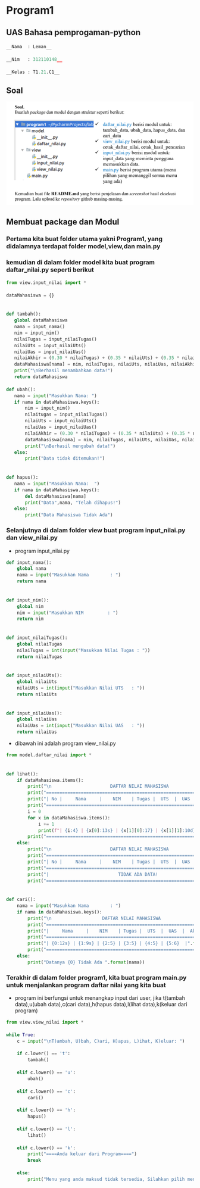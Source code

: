 # Program1

## UAS Bahasa pemprogaman-python
```py
__Nama  : Leman__

__Nim   : 312110148__

__Kelas : T1.21.C1__
```
 ## Soal
 ![Gambar1](ss/soal.png)

 ## Membuat package dan Modul
 ### Pertama kita buat folder utama yakni Program1, yang didalamnya terdapat folder model,view,dan main.py
 ### kemudian di dalam folder model kita buat program daftar_nilai.py seperti berikut
 ```py
 from view.input_nilai import *

dataMahasiswa = {}


def tambah():
    global dataMahasiswa
    nama = input_nama()
    nim = input_nim()
    nilaiTugas = input_nilaiTugas()
    nilaiUts = input_nilaiUts()
    nilaiUas = input_nilaiUas()
    nilaiAkhir = (0.30 * nilaiTugas) + (0.35 * nilaiUts) + (0.35 * nilaiUas)
    dataMahasiswa[nama] = nim, nilaiTugas, nilaiUts, nilaiUas, nilaiAkhir
    print("\nBerhasil menambahkan data!")
    return dataMahasiswa

def ubah():
    nama = input("Masukkan Nama: ")
    if nama in dataMahasiswa.keys():
        nim = input_nim()
        nilaitugas = input_nilaiTugas()
        nilaiUts = input_nilaiUts()
        nilaiUas = input_nilaiUas()
        nilaiAkhir = (0.30 * nilaiTugas) + (0.35 * nilaiUts) + (0.35 * nilaiUas)
        dataMahasiswa[nama] = nim, nilaiTugas, nilaiUts, nilaiUas, nilaiAkhir
        print("\nBerhasil mengubah data!")
    else:
        print("Data tidak ditemukan!")


def hapus():
    nama = input("Masukkan Nama:  ")
    if nama in dataMahasiswa.keys():
        del dataMahasiswa[nama]
        print("Data",nama, "Telah dihapus!")
    else:
        print("Data Mahasiswa Tidak Ada")
 ```
### Selanjutnya di dalam folder view buat program input_nilai.py dan view_nilai.py
- program input_nilai.py
```py
def input_nama():
    global nama
    nama = input("Masukkan Nama        : ")
    return nama


def input_nim():
    global nim
    nim = input("Masukkan NIM         : ")
    return nim


def input_nilaiTugas():
    global nilaiTugas
    nilaiTugas = int(input("Masukkan Nilai Tugas : "))
    return nilaiTugas


def input_nilaiUts():
    global nilaiUts
    nilaiUts = int(input("Masukkan Nilai UTS   : "))
    return nilaiUts


def input_nilaiUas():
    global nilaiUas
    nilaiUas = int(input("Masukkan Nilai UAS   : "))
    return nilaiUas
```
- dibawah ini adalah program view_nilai.py
```py
from model.daftar_nilai import *


def lihat():
    if dataMahasiswa.items():
        print("\n                      DAFTAR NILAI MAHASISWA                    ")
        print("==================================================================")
        print("| No |     Nama     |    NIM    | Tugas |  UTS  |  UAS  |  Akhir |")
        print("==================================================================")
        i = 0
        for x in dataMahasiswa.items():
            i += 1
            print(f"| {i:4} | {x[0]:13s} | {x[1][0]:17} | {x[1][1]:10d} |  {x[1][2]:6d} | {x[1][2]:7d} | {x[1][4]:6.2f} | ")
        print("==================================================================")
    else:
        print("\n                      DAFTAR NILAI MAHASISWA                    ")
        print("==================================================================")
        print("| No |     Nama     |    NIM    | Tugas |  UTS  |  UAS  |  Akhir |")
        print("==================================================================")
        print("|                          TIDAK ADA DATA!                       |")
        print("==================================================================")


def cari():
    nama = input("Masukkan Nama        : ")
    if nama in dataMahasiswa.keys():
        print("\n                   DAFTAR NILAI MAHASISWA                   ")
        print("==============================================================")
        print("|     Nama     |    NIM    | Tugas |  UTS  |  UAS  |  Akhir  |")
        print("==============================================================")
        print("| {0:12s} | {1:9s} | {2:5} | {3:5} | {4:5} | {5:6}  |".format(nama, dataMahasiswa[nama][0], dataMahasiswa[nama][1], dataMahasiswa[nama][2], dataMahasiswa[nama][3], dataMahasiswa[nama][4]))
        print("==============================================================")
    else:
        print("Datanya {0} Tidak Ada ".format(nama))
```
### Terakhir di dalam folder program1, kita buat program main.py untuk menjalankan program daftar nilai yang kita buat
- program ini berfungsi untuk menangkap input dari user, jika t(tambah data),u(ubah data),c(cari data),h(hapus data),l(lihat data),k(keluar dari program)
```py
from view.view_nilai import *

while True:
    c = input("\nT)ambah, U)bah, C)ari, H)apus, L)ihat, K)eluar: ")

    if c.lower() == 't':
        tambah()

    elif c.lower() == 'u':
        ubah()

    elif c.lower() == 'c':
        cari()

    elif c.lower() == 'h':
        hapus()

    elif c.lower() == 'l':
        lihat()

    elif c.lower() == 'k':
        print("====Anda keluar dari Program====")
        break

    else:
        print("Menu yang anda maksud tidak tersedia, Silahkan pilih menu yang tersedia")
```

